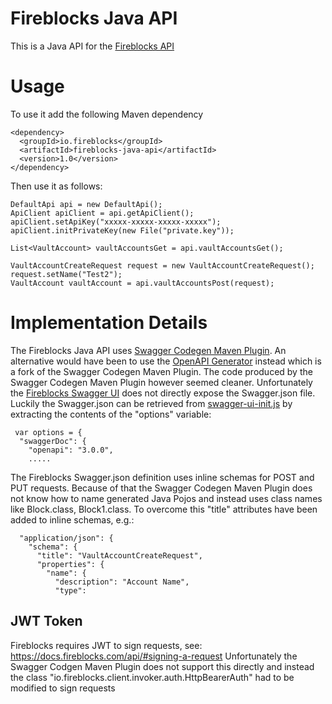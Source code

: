 # Fireblocks Java API

This is a Java API for the [Fireblocks API](https://docs.fireblocks.com/api/#introduction) 

# Usage

To use it add the following Maven dependency

    <dependency>
      <groupId>io.fireblocks</groupId>
      <artifactId>fireblocks-java-api</artifactId>
      <version>1.0</version>	
    </dependency>	 

Then use it as follows:

    DefaultApi api = new DefaultApi();
    ApiClient apiClient = api.getApiClient();
    apiClient.setApiKey("xxxxx-xxxxx-xxxxx-xxxxx");
    apiClient.initPrivateKey(new File("private.key"));
    
    List<VaultAccount> vaultAccountsGet = api.vaultAccountsGet();
    
    VaultAccountCreateRequest request = new VaultAccountCreateRequest();
    request.setName("Test2");
    VaultAccount vaultAccount = api.vaultAccountsPost(request);

# Implementation Details
The Fireblocks Java API uses [Swagger Codegen Maven Plugin](https://github.com/swagger-api/swagger-codegen/tree/3.0.0/modules/swagger-codegen-maven-plugin). An alternative would have been to use the [OpenAPI Generator](https://openapi-generator.tech/docs/plugins) instead which is a fork of the Swagger Codegen Maven Plugin. The code produced by the Swagger Codegen Maven Plugin however seemed cleaner.
Unfortunately the [Fireblocks Swagger UI](https://docs.fireblocks.com/api/swagger-ui/) does not directly expose the Swagger.json file. Luckily the Swagger.json can be retrieved from [swagger-ui-init.js](https://docs.fireblocks.com/api/swagger-ui/swagger-ui-init.js) by extracting the contents of the "options" variable:

     var options = {
      "swaggerDoc": {
        "openapi": "3.0.0",
        .....
The Fireblocks Swagger.json definition uses inline schemas for POST and PUT requests. Because of that the Swagger Codegen Maven Plugin does not know how to name generated Java Pojos and instead uses class names like Block.class, Block1.class. To overcome this "title" attributes have been added to inline schemas, e.g.:

      "application/json": {
        "schema": {
          "title": "VaultAccountCreateRequest",
          "properties": {
            "name": {
              "description": "Account Name",
              "type":

## JWT Token

Fireblocks requires JWT to sign requests, see: https://docs.fireblocks.com/api/#signing-a-request
Unfortunately the Swagger Codgen Maven Plugin does not support this directly and instead the class "io.fireblocks.client.invoker.auth.HttpBearerAuth" had to be modified to sign requests
